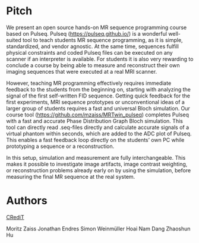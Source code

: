 # Pitch

We present an open source hands-on MR sequence programming course based on Pulseq. Pulseq (https://pulseq.github.io/) is a wonderful well-suited tool to teach students MR sequence programming, as it is simple, standardized, and vendor agnostic. At the same time, sequences fulfill physical constraints and coded Pulseq files can be executed on any scanner if an interpreter is available. For students it is also very rewarding to conclude a course by being able to measure and reconstruct their own imaging sequences that were executed at a real MRI scanner.

However, teaching MR programming effectively requires immediate feedback to the students from the beginning on, starting with analyzing the signal of the first self-written FID sequence. Getting quick feedback for the first experiments, MRI sequence prototypes or unconventional ideas of a larger group of students requires a fast and universal Bloch simulation. Our course tool (https://github.com/mzaiss/MRTwin_pulseq) completes Pulseq with a fast and accurate Phase Distribution Graph Bloch simulation. This tool can directly read .seq-files directly and calculate accurate signals of a virtual phantom within seconds, which are added to the ADC plot of Pulseq. This enables a fast feedback loop directly on the students’ own PC while prototyping a sequence or a reconstruction.

In this setup, simulation and measurement are fully interchangeable. This makes it possible to investigate image artifacts, image contrast weighting, or reconstruction problems already early on by using the simulation, before measuring the final MR sequence at the real system. 

# Authors

[CRediT](https://www.elsevier.com/authors/policies-and-guidelines/credit-author-statement)

Moritz Zaiss
Jonathan Endres
Simon Weinmüller
Hoai Nam Dang
Zhaoshun Hu
